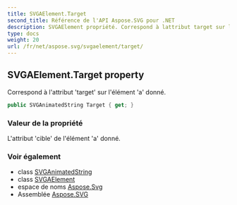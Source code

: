 ```yaml
---
title: SVGAElement.Target
second_title: Référence de l'API Aspose.SVG pour .NET
description: SVGAElement propriété. Correspond à lattribut target sur lélément a donné.
type: docs
weight: 20
url: /fr/net/aspose.svg/svgaelement/target/
---
```

## SVGAElement.Target property

Correspond à l'attribut 'target' sur l'élément 'a' donné.

```csharp
public SVGAnimatedString Target { get; }
```

### Valeur de la propriété

L'attribut 'cible' de l'élément 'a' donné.

### Voir également

* class [SVGAnimatedString](../../../aspose.svg.datatypes/svganimatedstring/)
* class [SVGAElement](../)
* espace de noms [Aspose.Svg](../../svgaelement/)
* Assemblée [Aspose.SVG](../../../)


